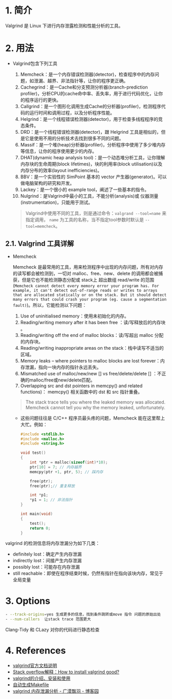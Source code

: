 <!--
 * @Author: JohnJeep
 * @Date: 2021-01-05 22:07:57
 * @LastEditTime: 2025-04-04 19:14:05
 * @LastEditors: JohnJeep
 * @Description: Valgrind工具使用
-->

# 1. 简介

Valgrind 是 Linux 下进行内存泄露检测和性能分析的工具。

# 2. 用法
- Valgrind包含下列工具
  1. Memcheck：是一个内存错误检测器(detector)，检查程序中的内存问题，如泄漏、越界、非法指针等，让你的程序更正确。
  2. Cachegrind：是一Cache和分支预测分析器(branch-prediction profiler)，分析CPU的cache命中率、丢失率，用于进行代码优化，让你的程序运行的更快。
  3. Callgrind：是一个图形化调用生成Cache的分析器(profiler)，检测程序代码的运行时间和调用过程，以及分析程序性能。
  4. Helgrind：是一个线程错误检测器(detector)，用于检查多线程程序的竞态条件。
  5. DRD：是一个线程错误检测器(detector)，跟 Helgrind 工具是相似的，但是它是使用不用的分析技术去找到很多不同的问题。
  6. Massif：是一个堆(heap)分析器(profiler)，分析程序中使用了多少堆内存等信息，让你的程序使用更少的内存。
  7. DHAT(dynamic heap analysis tool)：是一个动态堆分析工具，让你理解内存块的生命周期(block lifetimes)，块的利用率(block utilisation)以及内存分布的效率(layout inefficiencies)。
  8. BBV：是一个实验性的 SimPoint 基本的 vector 产生器(generator)。可以做电脑架构的研究和开发。
  9. Lackey：是一个很小的 example tool，阐述了一些基本的指令。
  10. Nulgrind：是Valgrind中最小的工具，不能分析(analysis)或 仪器测量(instrumentation)，只能用于测试。
  
  > Valgrind中使用不同的工具，则是通过命令：`valgrand --tool=name` 来指定调用， `name` 为工具的名称，当不指定tool参数时默认是 `--tool=memcheck`。
  

## 2.1. Valgrind 工具详解
* Memcheck
  
  Memcheck 是最常用的工具，用来检测程序中出现的内存问题，所有对内存的读写都会被检测到，一切对 malloc、free、new、delete 的调用都会被捕获，但是它也不能检测静态分配或 stack上 超出数组 read/write 的范围(`Memcheck cannot detect every memory error your program has. For example, it can't detect out-of-range reads or writes to arrays that are allocated statically or on the stack. But it should detect many errors that could crash your program (eg. cause a segmentation fault)`)。所以，它能检测以下问题：
  
  1. Use of uninitialised memory：使用未初始化的内存。
  2. Reading/writing memory after it has been free ：读/写释放后的内存块 。
  3. Reading/writing off the end of malloc blocks：读/写超出 malloc 分配的内存块。
  4. Reading/writing inappropriate areas on the stack：栈中读写不适当的区域。
  5. Memory leaks – where pointers to malloc blocks are lost forever：内存泄漏，指向一块内存的指针永远丢失。
  6. Mismatched use of malloc/new/new [] vs free/delete/delete [] ：不正确的malloc/free或new/delete匹配。
  7. Overlapping src and dst pointers in memcpy() and related functions)： memcpy() 相关函数中的 dst 和 src 指针重叠。
  
  > The stack trace tells you where the leaked memory was allocated. Memcheck cannot tell you why the memory leaked, unfortunately. 
  
  - 这些问题往往是 C/C++ 程序员最头疼的问题，Memcheck 能在这里帮上大忙。例如：
    
    ```c
    #include <stdlib.h>  
    #include <malloc.h>  
    #include <string.h>  
    
    void test()  
    {  
        int *ptr = malloc(sizeof(int)*10);  
        ptr[10] = 7; // 内存越界  
        memcpy(ptr +1, ptr, 5); // 踩内存  
    
        free(ptr);   
        free(ptr);// 重复释放  
    
        int *p1;  
        *p1 = 1; // 非法指针  
    }  
    
    int main(void)  
    {  
        test();  
        return 0;  
    }  
    ```

valgrind 的检测信息将内存泄漏分为如下几类：

- definitely lost：确定产生内存泄漏
- indirectly lost：间接产生内存泄漏
- possibly lost：可能存在内存泄漏
- still reachable：即使在程序结束时候，仍然有指针在指向该块内存，常见于全局变量



# 3. Options
```sh
- --track-origins=yes 生成更多的信息，找到条件跳转或move 指令 问题的原始出处
- --num-callers  让stack trace 范围更大
```

Clang-Tidy 和 CLazy 对你的代码进行静态检查


# 4. References
- [valgrind官方文档说明](https://www.valgrind.org/downloads/current.html)
- [Stack overflow解释：How to install valgrind good?](https://stackoverflow.com/questions/24935217/how-to-install-valgrind-good/51671524)
- [valgrind的介绍、安装和使用](https://blog.csdn.net/justheretobe/article/details/52986461)
- [自动生成Makefile](https://blog.csdn.net/initphp/article/details/43705765#%E5%85%B3%E4%BA%8EAutotools)
- [valgrind 内存泄漏分析 - 广漠飘羽 - 博客园](https://www.cnblogs.com/gmpy/p/14778243.html)